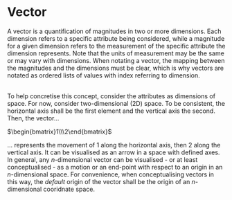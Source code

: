 # Vector
A vector is a quantification of magnitudes in two or more dimensions. Each dimension refers to a specific attribute being considered, while a magnitude for a given dimension refers to the measurement of the specific attribute the dimension represents. Note that the units of measurement may be the same or may vary with dimensions. When notating a vector, the mapping between the magnitudes and the dimensions must be clear, which is why vectors are notated as ordered lists of values with index referring to dimension.
<br><br>

To help concretise this concept, consider the attributes as dimensions of space. For now, consider two-dimensional (2D) space. To be consistent, the horizontal axis shall be the first element and the vertical axis the second. Then, the vector...

$\begin{bmatrix}1\\\2\end{bmatrix}$

... represents the movement of $1$ along the horizontal axis, then $2$ along the vertical axis. It can be visualised as an arrow in a space with defined axes. In general, any $n$-dimensional vector can be visualised - or at least conceptualised - as a motion or an end-point with respect to an origin in an $n$-dimensional space. For convenience, when conceptualising vectors in this way, the _default_ origin of the vector shall be the origin of an $n$-dimensional cooridnate space.

